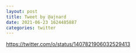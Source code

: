 ```yaml
--- 
layout: post 
title: Tweet by @ajnard 
date: 2021-06-23 1624485887 
categories: twitter 
--- 
```

https://twitter.com/o/status/1407821906032529413